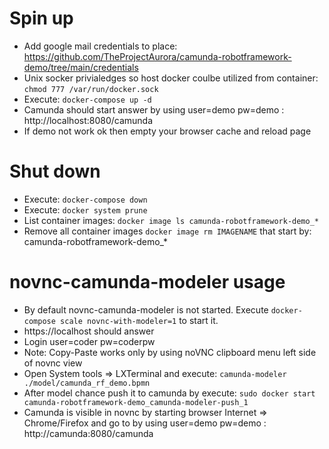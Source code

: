 # Spin up
- Add google mail credentials to place: https://github.com/TheProjectAurora/camunda-robotframework-demo/tree/main/credentials
- Unix socker privialedges so host docker coulbe utilized from container: ```chmod 777 /var/run/docker.sock```
- Execute: ```docker-compose up -d```
- Camunda should start answer by using user=demo pw=demo : http://localhost:8080/camunda
- If demo not work ok then empty your browser cache and reload page
# Shut down
- Execute: ```docker-compose down```
- Execute: ```docker system prune```
- List container images: ```docker image ls camunda-robotframework-demo_*```
- Remove all container images ```docker image rm IMAGENAME``` that start by: camunda-robotframework-demo_*

# novnc-camunda-modeler usage
- By default novnc-camunda-modeler is not started. Execute ```docker-compose scale novnc-with-modeler=1``` to start it.
- https://localhost should answer
- Login user=coder pw=coderpw
- Note: Copy-Paste works only by using noVNC clipboard menu left side of novnc view
- Open System tools => LXTerminal and execute: ```camunda-modeler ./model/camunda_rf_demo.bpmn```
- After model chance push it to camunda by execute:  ```sudo docker start camunda-robotframework-demo_camunda-modeler-push_1```
- Camunda is visible in novnc by starting browser Internet => Chrome/Firefox and go to by using user=demo pw=demo : http://camunda:8080/camunda 
